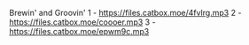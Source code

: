 Brewin' and Groovin'
1 - https://files.catbox.moe/4fvlrg.mp3
2 - https://files.catbox.moe/coooer.mp3
3 - https://files.catbox.moe/epwm9c.mp3